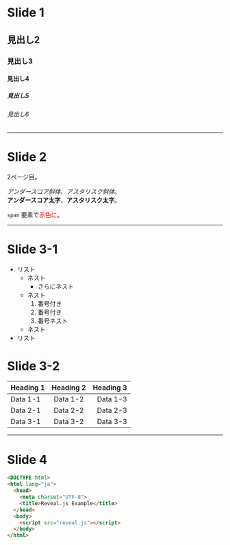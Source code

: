 # Slide 1

## 見出し2

### 見出し3

#### 見出し4

##### 見出し5

###### 見出し6

<!-- 「---」で次のページに移動する -->

---

# Slide 2

2ページ目。

_アンダースコア斜体_、*アスタリスク斜体*。  
__アンダースコア太字__、**アスタリスク太字**。  

`span` 要素で<span style="color: #f00;">赤色に</span>。

---

# Slide 3-1

<!-- リストの種類に関わらず2スペースでネストできる -->

- リスト
  - ネスト
    - さらにネスト
  - ネスト
    1. 番号付き
    2. 番号付き
      1. 番号ネスト
  - ネスト
- リスト

<!-- 「>>>」で下に移動する -->

>>>

# Slide 3-2

| Heading 1 | Heading 2 | Heading 3 |
|:----------|:---------:|----------:|
| Data 1-1  | Data 1-2  | Data 1-3  |
| Data 2-1  | Data 2-2  | Data 2-3  |
| Data 3-1  | Data 3-2  | Data 3-3  |

---

# Slide 4

<!-- ↓実際は「｀」を半角の「`」に直す -->

```html
<DOCTYPE html>
<html lang="ja">
  <head>
    <meta charset="UTF-8">
    <title>Reveal.js Example</title>
  </head>
  <body>
    <script src="reveal.js"></script>
  </body>
</html>
```